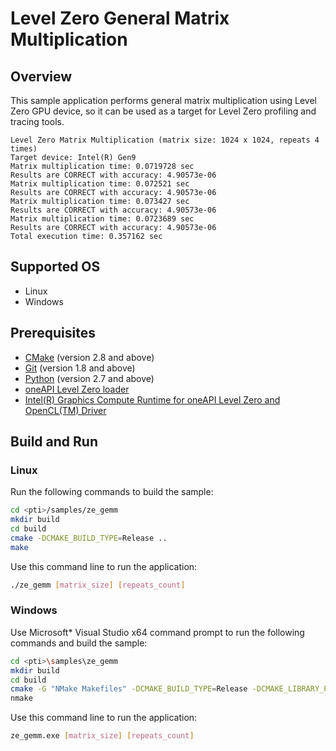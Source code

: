 # Level Zero General Matrix Multiplication
## Overview
This sample application performs general matrix multiplication using Level Zero GPU device, so it can be used as a target for Level Zero profiling and tracing tools.
```
Level Zero Matrix Multiplication (matrix size: 1024 x 1024, repeats 4 times)
Target device: Intel(R) Gen9
Matrix multiplication time: 0.0719728 sec
Results are CORRECT with accuracy: 4.90573e-06
Matrix multiplication time: 0.072521 sec
Results are CORRECT with accuracy: 4.90573e-06
Matrix multiplication time: 0.073427 sec
Results are CORRECT with accuracy: 4.90573e-06
Matrix multiplication time: 0.0723689 sec
Results are CORRECT with accuracy: 4.90573e-06
Total execution time: 0.357162 sec
```
## Supported OS
- Linux
- Windows

## Prerequisites
- [CMake](https://cmake.org/) (version 2.8 and above)
- [Git](https://git-scm.com/) (version 1.8 and above)
- [Python](https://www.python.org/) (version 2.7 and above)
- [oneAPI Level Zero loader](https://github.com/oneapi-src/level-zero)
- [Intel(R) Graphics Compute Runtime for oneAPI Level Zero and OpenCL(TM) Driver](https://github.com/intel/compute-runtime)

## Build and Run
### Linux
Run the following commands to build the sample:
```sh
cd <pti>/samples/ze_gemm
mkdir build
cd build
cmake -DCMAKE_BUILD_TYPE=Release ..
make
```
Use this command line to run the application:
```sh
./ze_gemm [matrix_size] [repeats_count]
```
### Windows
Use Microsoft* Visual Studio x64 command prompt to run the following commands and build the sample:
```sh
cd <pti>\samples\ze_gemm
mkdir build
cd build
cmake -G "NMake Makefiles" -DCMAKE_BUILD_TYPE=Release -DCMAKE_LIBRARY_PATH=<level_zero_loader>\lib -DCMAKE_INCLUDE_PATH=<level_zero_loader>\include ..
nmake
```
Use this command line to run the application:
```sh
ze_gemm.exe [matrix_size] [repeats_count]
```